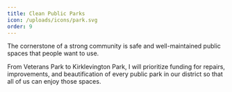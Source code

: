 ```yaml
---
title: Clean Public Parks
icon: /uploads/icons/park.svg
order: 9
---
```


The cornerstone of a strong community is safe and well-maintained public spaces that people want to use.

From Veterans Park to Kirklevington Park, I will prioritize funding for repairs, improvements, and beautification of every public park in our district so that all of us can enjoy those spaces.

